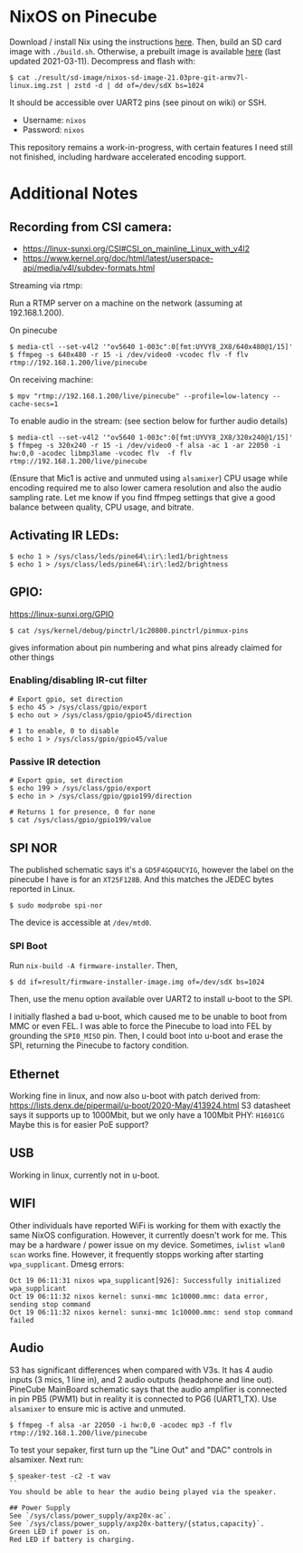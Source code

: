 # NixOS on Pinecube

Download / install Nix using the instructions [here](https://nixos.org/download.html).
Then, build an SD card image with `./build.sh`.
Otherwise, a prebuilt image is available [here](https://drive.google.com/file/d/1P1W-cUGVXKch123DayvI1JpxyViJfkTF/view?usp=sharing) (last updated 2021-03-11).
Decompress and flash with:
```shell
$ cat ./result/sd-image/nixos-sd-image-21.03pre-git-armv7l-linux.img.zst | zstd -d | dd of=/dev/sdX bs=1024
```

It should be accessible over UART2 pins (see pinout on wiki) or SSH.
- Username: `nixos`
- Password: `nixos`

This repository remains a work-in-progress, with certain features I need still not finished, including hardware accelerated encoding support.

# Additional Notes

## Recording from CSI camera:
 - https://linux-sunxi.org/CSI#CSI_on_mainline_Linux_with_v4l2
 - https://www.kernel.org/doc/html/latest/userspace-api/media/v4l/subdev-formats.html

Streaming via rtmp:

Run a RTMP server on a machine on the network (assuming at 192.168.1.200).

On pinecube
```shell
$ media-ctl --set-v4l2 '"ov5640 1-003c":0[fmt:UYVY8_2X8/640x480@1/15]'
$ ffmpeg -s 640x480 -r 15 -i /dev/video0 -vcodec flv -f flv rtmp://192.168.1.200/live/pinecube
```

On receiving machine:
```shell
$ mpv "rtmp://192.168.1.200/live/pinecube" --profile=low-latency --cache-secs=1
```

To enable audio in the stream: (see section below for further audio details)
```shell
$ media-ctl --set-v4l2 '"ov5640 1-003c":0[fmt:UYVY8_2X8/320x240@1/15]'
$ ffmpeg -s 320x240 -r 15 -i /dev/video0 -f alsa -ac 1 -ar 22050 -i hw:0,0 -acodec libmp3lame -vcodec flv  -f flv rtmp://192.168.1.200/live/pinecube
```
(Ensure that Mic1 is active and unmuted using `alsamixer`)
CPU usage while encoding required me to also lower camera resolution and also the audio sampling rate.
Let me know if you find ffmpeg settings that give a good balance between quality, CPU usage, and bitrate.

## Activating IR LEDs:
```shell
$ echo 1 > /sys/class/leds/pine64\:ir\:led1/brightness
$ echo 1 > /sys/class/leds/pine64\:ir\:led2/brightness
```

## GPIO:
https://linux-sunxi.org/GPIO
```shell
$ cat /sys/kernel/debug/pinctrl/1c20800.pinctrl/pinmux-pins
```
gives information about pin numbering and what pins already claimed for other things

### Enabling/disabling IR-cut filter
```shell
# Export gpio, set direction
$ echo 45 > /sys/class/gpio/export
$ echo out > /sys/class/gpio/gpio45/direction

# 1 to enable, 0 to disable
$ echo 1 > /sys/class/gpio/gpio45/value
```

### Passive IR detection
```shell
# Export gpio, set direction
$ echo 199 > /sys/class/gpio/export
$ echo in > /sys/class/gpio/gpio199/direction

# Returns 1 for presence, 0 for none
$ cat /sys/class/gpio/gpio199/value
```

## SPI NOR
The published schematic says it's a `GD5F4GQ4UCYIG`, however the label on the pinecube I have is for an `XT25F128B`.
And this matches the JEDEC bytes reported in Linux.
```shell
$ sudo modprobe spi-nor
```
The device is accessible at `/dev/mtd0`.

### SPI Boot
Run `nix-build -A firmware-installer`. Then,
```shell
$ dd if=result/firmware-installer-image.img of=/dev/sdX bs=1024
```
Then, use the menu option available over UART2 to install u-boot to the SPI.

I initially flashed a bad u-boot, which caused me to be unable to boot from MMC or even FEL.
I was able to force the Pinecube to load into FEL by grounding the `SPI0_MISO` pin.
Then, I could boot into u-boot and erase the SPI, returning the Pinecube to factory condition.

## Ethernet
Working fine in linux, and now also u-boot with patch derived from: https://lists.denx.de/pipermail/u-boot/2020-May/413924.html
S3 datasheet says it supports up to 1000Mbit, but we only have a 100Mbit PHY: `H1601CG`
Maybe this is for easier PoE support?

## USB
Working in linux, currently not in u-boot.

## WIFI
Other individuals have reported WiFi is working for them with exactly the same NixOS configuration.
However, it currently doesn't work for me.
This may be a hardware / power issue on my device.
Sometimes, `iwlist wlan0 scan` works fine.
However, it frequently stopps working after starting `wpa_supplicant`.
Dmesg errors:
```
Oct 19 06:11:31 nixos wpa_supplicant[926]: Successfully initialized wpa_supplicant
Oct 19 06:11:32 nixos kernel: sunxi-mmc 1c10000.mmc: data error, sending stop command
Oct 19 06:11:32 nixos kernel: sunxi-mmc 1c10000.mmc: send stop command failed
```

## Audio
S3 has significant differences when compared with V3s.
It has 4 audio inputs (3 mics, 1 line in), and 2 audio outputs (headphone and line out).
PineCube MainBoard schematic says that the audio amplifier is connected in pin PB5 (PWM1) but in reality it is connected to PG6 (UART1_TX).
Use `alsamixer` to ensure mic is active and unmuted.
```shell
$ ffmpeg -f alsa -ar 22050 -i hw:0,0 -acodec mp3 -f flv rtmp://192.168.1.200/live/pinecube
```

To test your sepaker, first turn up the "Line Out" and "DAC" controls in alsamixer. Next run:
```shell
$ speaker-test -c2 -t wav
``
You should be able to hear the audio being played via the speaker.

## Power Supply
See `/sys/class/power_supply/axp20x-ac`.
See `/sys/class/power_supply/axp20x-battery/{status,capacity}`.
Green LED if power is on.
Red LED if battery is charging.
